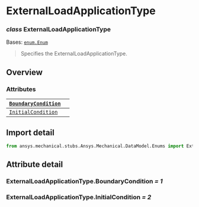<a id="externalloadapplicationtype"></a>

# ExternalLoadApplicationType

<a id="ExternalLoadApplicationType"></a>

### *class* ExternalLoadApplicationType

Bases: [`enum.Enum`](https://docs.python.org/3/library/enum.html#enum.Enum)

> Specifies the ExternalLoadApplicationType.

> <!-- !! processed by numpydoc !! -->

<a id="overview"></a>

## Overview

### Attributes

| [`BoundaryCondition`](#ExternalLoadApplicationType.BoundaryCondition)                         |    |
|-----------------------------------------------------------------------------------------------|----|
| [`InitialCondition`](../../../ACT/Automation/Mechanical/InitialCondition.md#InitialCondition) |    |

<a id="import-detail"></a>

## Import detail

```python
from ansys.mechanical.stubs.Ansys.Mechanical.DataModel.Enums import ExternalLoadApplicationType
```

<a id="attribute-detail"></a>

## Attribute detail

<a id="ExternalLoadApplicationType.BoundaryCondition"></a>

### ExternalLoadApplicationType.BoundaryCondition *= 1*

<a id="ExternalLoadApplicationType.InitialCondition"></a>

### ExternalLoadApplicationType.InitialCondition *= 2*
